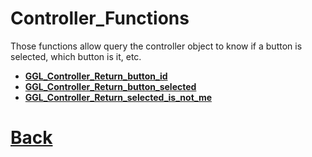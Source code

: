 # Controller_Functions

Those functions allow query the controller object to know if a button is selected, which button is it, etc.

- **[GGL_Controller_Return_button_id](https://github.com/Ced30/GML-GUI-Library-GGL-Documentation/blob/main/API/GGL_Event_Manager/Event_manager_fire_event.md)**
- **[GGL_Controller_Return_button_selected](https://github.com/Ced30/GML-GUI-Library-GGL-Documentation/blob/main/API/GGL_Event_Manager/Event_manager_register_event.md.md)**
- **[GGL_Controller_Return_selected_is_not_me](https://github.com/Ced30/GML-GUI-Library-GGL-Documentation/blob/main/API/GGL_Event_Manager/Event_manager_register_event.md.md)**

# [Back](https://github.com/Ced30/GML-GUI-Library-GGL-Documentation/blob/main/README.md)


